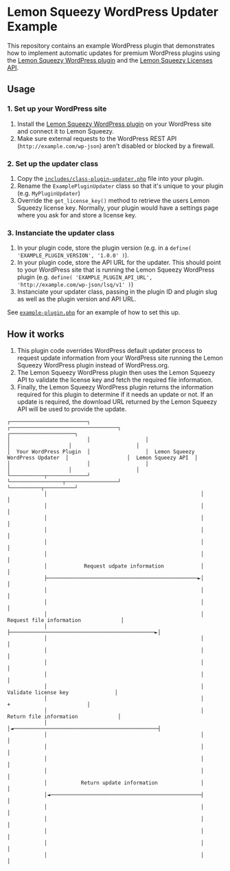 # Lemon Squeezy WordPress Updater Example

This repository contains an example WordPress plugin that demonstrates how to implement automatic updates for premium WordPress plugins using the [Lemon Squeezy WordPress plugin](https://wordpress.org/plugins/lemon-squeezy/) and the [Lemon Squeezy Licenses API](https://docs.lemonsqueezy.com/article/53-licenses-api).

## Usage

### 1. Set up your WordPress site

1. Install the [Lemon Squeezy WordPress plugin](https://wordpress.org/plugins/lemon-squeezy/) on your WordPress site and connect it to Lemon Squeezy.
1. Make sure external requests to the WordPress REST API (`http://example.com/wp-json`) aren't disabled or blocked by a firewall.

### 2. Set up the updater class

1. Copy the [`includes/class-plugin-updater.php`](includes/class-plugin-updater.php) file into your plugin.
1. Rename the `ExamplePluginUpdater` class so that it's unique to your plugin (e.g. `MyPluginUpdater`)
1. Override the `get_license_key()` method to retrieve the users Lemon Squeezy license key. Normally, your plugin would have a settings page where you ask for and store a license key.

### 3. Instanciate the updater class

1. In your plugin code, store the plugin version (e.g. in a `define( 'EXAMPLE_PLUGIN_VERSION', '1.0.0' )`).
1. In your plugin code, store the API URL for the updater. This should point to your WordPress site that is running the Lemon Squeezy WordPress plugin (e.g. `define( 'EXAMPLE_PLUGIN_API_URL', 'http://example.com/wp-json/lsq/v1' )`)
1. Instanciate your updater class, passing in the plugin ID and plugin slug as well as the plugin version and API URL.

See [`example-plugin.php`](example-plugin.php) for an example of how to set this up.

## How it works

1. This plugin code overrides WordPress default updater process to request update information from your WordPress site running the Lemon Squeezy WordPress plugin instead of WordPress.org.
1. The Lemon Squeezy WordPress plugin then uses the Lemon Squeezy API to validate the license key and fetch the required file information.
1. Finally, the Lemon Squeezy WordPress plugin returns the information required for this plugin to determine if it needs an update or not. If an update is required, the download URL returned by the Lemon Squeezy API will be used to provide the update.

```
┌─────────────────────────┐                  ┌───────────────────────────────────┐                   ┌─────────────────────┐
│                         │                  │                                   │                   │                     │
│  Your WordPress Plugin  │                  │  Lemon Squeezy WordPress Updater  │                   │  Lemon Squeezy API  │
│                         │                  │                                   │                   │                     │
└───────────┬─────────────┘                  └─────────────────┬─────────────────┘                   └──────────┬──────────┘
            │                                                  │                                                │
            │                                                  │                                                │
            │                                                  │                                                │
            │                                                  │                                                │
            │                                                  │                                                │
            │                                                  │                                                │
            │            Request udpate information            │                                                │
            ├─────────────────────────────────────────────────►│                                                │
            │                                                  │                                                │
            │                                                  │                                                │
            │                                                  │           Request file information             │
            │                                                  ├───────────────────────────────────────────────►│
            │                                                  │                                                │
            │                                                  │                                                │
            │                                                  │                                                │
            │                                                  │                                                │
            │                                                  │             Validate license key               │
            │                                                  │                      +                         │
            │                                                  │            Return file information             │
            │                                                  │◄───────────────────────────────────────────────┤
            │                                                  │                                                │
            │                                                  │                                                │
            │                                                  │                                                │
            │                                                  │                                                │
            │           Return update information              │                                                │
            │◄─────────────────────────────────────────────────┤                                                │
            │                                                  │                                                │
            │                                                  │                                                │
            │                                                  │                                                │
            │                                                  │                                                │
            │                                                  │                                                │
```
